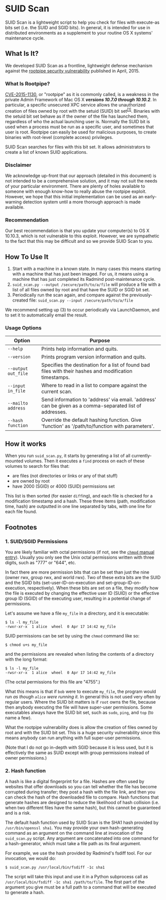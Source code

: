 SUID Scan
=========

SUID Scan is a lightweight script to help you check for files with execute-as bits set (i.e. the SUID and SGID bits). In general, it is intended for use in distributed environments as a supplement to your routine OS X systems' maintenance cycle.

## What Is It?

We developed SUID Scan as a frontline, lightweight defense mechanism against the [rootpipe security vulnerability](https://truesecdev.wordpress.com/2015/04/09/hidden-backdoor-api-to-root-privileges-in-apple-os-x/) published in April, 2015.

### What Is Rootpipe?

[CVE-2015-1130](https://cve.mitre.org/cgi-bin/cvename.cgi?name=CVE-2015-1130), or "rootpipe" as it is commonly called, is a weakness in the private Admin Framework of Mac OS X ***versions 10.7.0 through 10.10.2***. In particular, a specific unsecured XPC service allows the unauthorized creation of files owned by root with the setuid (SUID) bit set<sup>[[1]](#1)</sup>. Binaries with the setuid bit set behave as if the owner of the file has launched them, regardless of who the actual launching user is. Normally the SUID bit is used when a process must be run as a specific user, and sometimes that user is root. Rootpipe can easily be used for malicious purposes, to create binaries with root-level (complete access) privileges.

SUID Scan searches for files with this bit set. It allows administrators to create a list of known SUID applications.

### Disclaimer

We acknowledge up-front that our approach (detailed in this document) is not intended to be a comprehensive solution, and it may not suit the needs of your particular environment. There are plenty of holes available to someone with enough know-how to really abuse the rootpipe exploit. However, we hope that this initial implementation can be used as an early-warning detection system until a more thorough approach is made available.

### Recommendation

Our best recommendation is that you update your computer(s) to OS X 10.10.3, which is not vulnerable to this exploit. However, we are sympathetic to the fact that this may be difficult and so we provide SUID Scan to you.

## How To Use It

1. Start with a machine in a known state. In many cases this means starting with a machine that has just been imaged. For us, it means using a machine that has just completed its Radmind post-maintenance cycle.
2. `suid_scan.py --output /secure/path/to/a/file` will produce a file with a list of all files owned by root and that have the SUID or SGID bit set.
3. Periodically run the scan again, and compare against the previously-created file: `suid_scan.py --input /secure/path/to/a/file`

We recommend setting up (3) to occur periodically via LaunchDaemon, and to set it to automatically email the result.

### Usage Options

| Option              | Purpose                                                                                                 |
|---------------------|---------------------------------------------------------------------------------------------------------|
| `--help`            | Prints help information and quits.                                                                      |
| `--version`         | Prints program version information and quits.                                                           |
| `--output out_file` | Specifies the destination for a list of found bad files with their hashes and modification timestamps.  |
| `--input in_file`   | Where to read in a list to compare against the current scan.                                            |
| `--mailto address`  | Send information to 'address' via email. 'address' can be given as a comma-separated list of addresses. |
| `--hash function`   | Override the default hashing function. Give 'function' as '/path/to/function with parameters'.          |

## How it works

When you run `suid_scan.py`, it starts by generating a list of all currently-mounted volumes. Then it executes a `find` process on each of these volumes to search for files that:

 * are files (not directories or links or any of that stuff)
 * are owned by root
 * have 2000 (SGID) or 4000 (SUID) permissions set

This list is then sorted (for easier `diff`ing), and each file is checked for a modification timestamp and a hash. These three items (path, modification time, hash) are outputted in one line separated by tabs, with one line for each file found.

## Footnotes

### <a name="1"></a>1. SUID/SGID Permissions

You are likely familiar with octal permissions (if not, see the [`chmod` manual entry](https://developer.apple.com/library/mac/documentation/Darwin/Reference/ManPages/man1/chmod.1.html)). Usually you only see the Unix octal permissions written with three digits, such as "777" or "644", etc.

In fact there are more permission bits that can be set than just the nine (owner rwx, group rwx, and world rwx). Two of these extra bits are the SUID and the SGID bits (set-user-ID-on-execution and set-group-ID-on-execution, respectively). When these bits are set on a file, they modify how the file is executed by changing the effective user ID (SUID) or the effective group ID (SGID) of the executing user, resulting in a potential change of permissions.

Let's assume we have a file `my_file` in a directory, and it is executable:

```
$ ls -l my_file
-rwxr-xr-x  1 alice  wheel  0 Apr 17 14:42 my_file
```

SUID permissions can be set by using the `chmod` command like so:

```
$ chmod u+s my_file
```

and the permissions are revealed when listing the contents of a directory with the long format:

```
$ ls -l my_file
-rwsr-xr-x  1 alice  wheel  0 Apr 17 14:42 my_file
```

(The octal permissions for this file are "4755".)

What this means is that if `bob` were to execute `my_file`, the program would run *as though `alice` were running it.* In general this is not used very often by regular users. Where the SUID bit matters is if `root` owns the file, because then anybody executing the file will have super-user permissions. Some executables always have the SUID bit set, such as `sudo`, `ping`, and `top` (to name a few).

What the rootpipe vulnerability does is allow the creation of files owned by root and with the SUID bit set. This is a huge security vulnerability since this means anybody can run anything with full super-user permissions.

(Note that I do not go in-depth with SGID because it is less used, but it is effectively the same as SUID except with group permissions instead of owner permissions.)

### <a name="2"></a>2. Hash function

A hash is like a digital fingerprint for a file. Hashes are often used by websites that offer downloads so you can tell whether the file has become corrupted during transfer; they post a hash with the file link, and then you can check the hash of the downloaded file to compare. Hash functions that generate hashes are designed to reduce the likelihood of hash collision (i.e. when two different files have the same hash), but this cannot be guaranteed and is a risk.

The default hash function used by SUID Scan is the SHA1 hash provided by `/usr/bin/openssl sha1`. You may provide your own hash-generating command as an argument on the command line at invocation of the `suid_scan.py` script. Any argument are concatenated into one command for a hash-generator, which must take a file path as its final argument.

For example, we use the hash provided by Radmind's fsdiff tool. For our invocation, we would do:

```
$ suid_scan.py /usr/local/bin/fsdiff -1c sha1
```

The script will take this input and use it in a Python subprocess call as `/usr/local/bin/fsdiff -1c sha1 /path/to/file`. The first part of the argument you give must be a full path to a command that will be executed to generate a hash.
